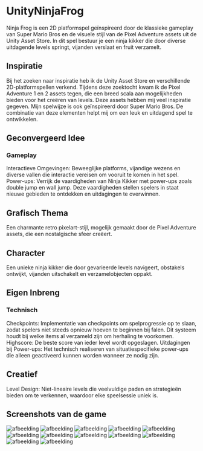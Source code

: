 # UnityNinjaFrog
Ninja Frog is een 2D platformspel geïnspireerd door de klassieke gameplay van Super Mario Bros en de visuele stijl van de Pixel Adventure assets uit de Unity Asset Store. In dit spel bestuur je een ninja kikker die door diverse uitdagende levels springt, vijanden verslaat en fruit verzamelt.

## Inspiratie
Bij het zoeken naar inspiratie heb ik de Unity Asset Store en verschillende 2D-platformspellen verkend. Tijdens deze zoektocht kwam ik de Pixel Adventure 1 en 2 assets tegen, die een breed scala aan mogelijkheden bieden voor het creëren van levels. Deze assets hebben mij veel inspiratie gegeven. Mijn spelwijze is ook geïnspireerd door Super Mario Bros. De combinatie van deze elementen helpt mij om een leuk en uitdagend spel te ontwikkelen.

## Geconvergeerd Idee
### Gameplay
Interactieve Omgevingen: Beweeglijke platforms, vijandige wezens en diverse vallen die interactie vereisen om vooruit te komen in het spel.
Power-ups: Verrijk de vaardigheden van Ninja Kikker met power-ups zoals double jump en wall jump. Deze vaardigheden stellen spelers in staat nieuwe gebieden te ontdekken en uitdagingen te overwinnen.

## Grafisch Thema
Een charmante retro pixelart-stijl, mogelijk gemaakt door de Pixel Adventure assets, die een nostalgische sfeer creëert.

## Character
Een unieke ninja kikker die door gevarieerde levels navigeert, obstakels ontwijkt, vijanden uitschakelt en verzamelobjecten oppakt.

## Eigen Inbreng
### Technisch
Checkpoints: Implementatie van checkpoints om spelprogressie op te slaan, zodat spelers niet steeds opnieuw hoeven te beginnen bij falen. Dit systeem houdt bij welke items al verzameld zijn om herhaling te voorkomen.
Highscore: De beste score van ieder level wordt opgeslagen.
Uitdagingen bij Power-ups: Het technisch realiseren van situatiespecifieke power-ups die alleen geactiveerd kunnen worden wanneer ze nodig zijn.

## Creatief
Level Design: Niet-lineaire levels die veelvuldige paden en strategieën bieden om te verkennen, waardoor elke speelsessie uniek is.
    
## Screenshots van de game
![afbeelding](https://github.com/Luuk0510/UnityNinjaFrog/assets/54103279/7b14d9dd-da63-47e9-a705-1ae955ef7d7f)
![afbeelding](https://github.com/Luuk0510/UnityNinjaFrog/assets/54103279/d02523e1-1dc3-48d1-be9e-76592189605b)
![afbeelding](https://github.com/Luuk0510/UnityNinjaFrog/assets/54103279/8c6427d8-9ea3-43c3-b70f-29fb4e149036)
![afbeelding](https://github.com/Luuk0510/UnityNinjaFrog/assets/54103279/1628bc8b-c7f4-41ba-9de6-8bb7b0487c41)
![afbeelding](https://github.com/Luuk0510/UnityNinjaFrog/assets/54103279/1a876985-55c5-4ed9-9a1e-04190a9e22d0)
![afbeelding](https://github.com/Luuk0510/UnityNinjaFrog/assets/54103279/ecd0a861-6d5c-4fe5-b5c0-f1b97ddbf6fe)
![afbeelding](https://github.com/Luuk0510/UnityNinjaFrog/assets/54103279/8c493a67-3bd9-47e9-a983-c4efd60a88fd)
![afbeelding](https://github.com/Luuk0510/UnityNinjaFrog/assets/54103279/a4232c27-6a3a-4dbd-8b7f-327bf9d44bbd)
![afbeelding](https://github.com/Luuk0510/UnityNinjaFrog/assets/54103279/4648976a-63dc-45f3-9d69-c45b9159e689)
![afbeelding](https://github.com/Luuk0510/UnityNinjaFrog/assets/54103279/798e2e67-eb1d-4284-a695-3e540e0efc90)
![afbeelding](https://github.com/Luuk0510/UnityNinjaFrog/assets/54103279/9730f5c0-7c3f-41e6-b795-3227e946806c)
![afbeelding](https://github.com/Luuk0510/UnityNinjaFrog/assets/54103279/c3e6c357-0abb-4148-9043-fe6e65993bc0)
